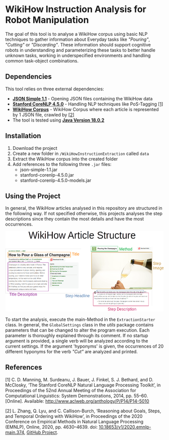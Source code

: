 # WikiHow Instruction Analysis for Robot Manipulation

The goal of this tool is to analyse a WikiHow corpus using basic NLP techniques to gather information about Everyday tasks like *"Pouring"*, *"Cutting"* or *"Discarding"*.
These information should support cognitive robots in understanding and parameterizing these tasks to better handle unknown tasks, working in underspecified environments and handling common task-object combinations. 

## Dependencies
This tool relies on three external dependencies:

- [**JSON Simple 1.1**](http://www.java2s.com/Code/Jar/j/Downloadjsonsimple11jar.htm) - Opening JSON files containing the WikiHow data
- [**Stanford CoreNLP 4.5.0**](https://stanfordnlp.github.io/CoreNLP/) - Handling NLP techniques like PoS-Tagging [[1]](https://github.com/Janfiderheld/WikiHow-Robot-Instruction-Extraction#references)
- [**WikiHow Corpus**](https://drive.google.com/file/d/1ufBrqYoHTFoBtSxwYks6i_iR9HqmobxR/view) - WikiHow Corpus where each article is represented by 1 JSON file, crawled by [[2]](https://github.com/Janfiderheld/WikiHow-Robot-Instruction-Extraction#references)
- The tool is tested using [**Java Version 18.0.2**](https://www.oracle.com/java/technologies/javase/jdk18-archive-downloads.html)

## Installation
1. Download the project
2. Create a new folder in ``/WikiHowInstructionExtraction`` called ``data``
3. Extract the WikiHow corpus into the created folder
4. Add references to the following three ``.jar`` files:
	- json-simple-1.1.jar
	- stanford-corenlp-4.5.0.jar
	- stanford-corenlp-4.5.0-models.jar

## Using the Project
In general, the WikiHow articles analysed in this repository are structured in the following way. 
If not specified otherwise, this projects analyses the step descriptions since they contain the most details and have the most occurrences.

<img src="WikiHow Article Structure.png" width="600" alt="Summarising the structure of a WikiHow article"/><br>

To start the analysis, execute the main-Method in the ``ExtractionStarter`` class.
In general, the ``GlobalSettings`` class in the *utils* package contains parameters that can be changed to alter the program execution.
Each parameter is thoroughly explained through its comment.
If no startup argument is provided, a single verb will be analyzed according to the current settings.
If the argument 'hyponyms' is given, the occurrences of 20 different hyponyms for the verb *"Cut"* are analyzed and printed. 

## References
[1] C. D. Manning, M. Surdeanu, J. Bauer, J. Finkel, S. J. Bethard, and D. McClosky, ‘The Stanford CoreNLP Natural Language Processing Toolkit’, in Proceedings of the 52nd Annual Meeting of the Association for Computational Linguistics: System Demonstrations, 2014, pp. 55–60. [Online]. Available: http://www.aclweb.org/anthology/P/P14/P14-5010

[2] L. Zhang, Q. Lyu, and C. Callison-Burch, ‘Reasoning about Goals, Steps, and Temporal Ordering with WikiHow’, in Proceedings of the 2020 Conference on Empirical Methods in Natural Language Processing (EMNLP), Online, 2020, pp. 4630–4639. doi: [10.18653/v1/2020.emnlp-main.374](http://dx.doi.org/10.18653/v1/2020.emnlp-main.374), [GitHub Project](https://github.com/zharry29/wikihow-goal-step).

